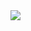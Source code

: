 <img src="https://github-readme-stats.vercel.app/api?username=Pareek-Pawan&&show_icons=true&title_color=ffffff&icon_color=bb2acf&text_color=daf7dc&bg_color=151515">

